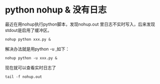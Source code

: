 # python nohup & 没有日志
最近在用nohup执行python脚本，发现nohup.out 里日志不实时写入，后来发现stdout是启用了缓冲区。
```
nohup python xxx.py &
```

解决办法就是用python -u ,如下：

```
nohup python -u xxx.py &
```

现在就可以查看实时日志了
```
tail -f nohup.out
```

